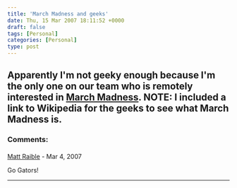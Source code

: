 ```yaml
---
title: 'March Madness and geeks'
date: Thu, 15 Mar 2007 18:11:52 +0000
draft: false
tags: [Personal]
categories: [Personal]
type: post
---
```


Apparently I'm not geeky enough because I'm the only one on our team who is remotely interested in [March Madness](http://en.wikipedia.org/wiki/NCAA_Men's_Division_I_Basketball_Championship). NOTE: I included a link to Wikipedia for the geeks to see what March Madness is.
---
### Comments:
####
[Matt Raible](http://raibledesigns.com "matt@raibledesigns.com") - <time datetime="2007-03-15 15:19:14">Mar 4, 2007</time>

Go Gators!
<hr />

